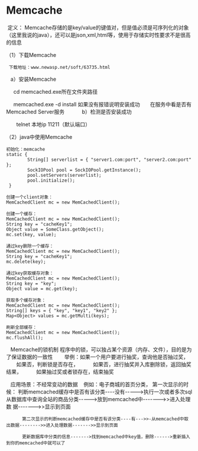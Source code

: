 # Memcache
  定义：
  Memcache存储的是key/value的键值对，但是值必须是可序列化的对象（这里我说的java），还可以是json,xml,html等，使用于存储实时性要求不是很高的信息
  
（1）下载Memcache

     下载地址：www.newasp.net/soft/63735.html
    
    a）安装Memcache
    
      cd memcached.exe所在文件夹路径
      
      memcached.exe -d install 如果没有报错说明安装成功
      
      在服务中看是否有Memcached Server服务
        
    b）检测是否安装成功  
    
        telnet 本地ip 11211（默认端口）
       
（2）java中使用Memcache

    初始化：memcache 
    static {  
            String[] serverlist = { "server1.com:port", "server2.com:port" };  
            SockIOPool pool = SockIOPool.getInstance();  
            pool.setServers(serverlist);  
            pool.initialize();  
     }  

    创建一个client对象： 
    MemCachedClient mc = new MemCachedClient();  

    创建一个缓存： 
    MemCachedClient mc = new MemCachedClient();  
    String key = "cacheKey1";  
    Object value = SomeClass.getObject();  
    mc.set(key, value);  

    通过key删除一个缓存： 
    MemCachedClient mc = new MemCachedClient();  
    String key = "cacheKey1";  
    mc.delete(key);  

    通过key获取缓存对象： 
    MemCachedClient mc = new MemCachedClient();  
    String key = "key";  
    Object value = mc.get(key);  

    获取多个缓存对象： 
    MemCachedClient mc = new MemCachedClient();  
    String[] keys = { "key", "key1", "key2" };  
    Map<Object> values = mc.getMulti(keys);  

    刷新全部缓存： 
    MemCachedClient mc = new MemCachedClient();  
    mc.flushAll(); 

    Memcache的锁机制
    程序中的锁，可以独占某个资源（内存、文件），目的是为了保证数据的一致性
    
    举例：如果一个用户要进行抽奖，查询他是否抽过奖，
          如果否，判断锁是否存在，
          如果否，进行抽奖并入库删除锁，返回抽奖结果，
          如果抽过奖或者锁存在，结束抽奖

    应用场景：不经常变动的数据
    例如：电子商城的首页分类，
          第一次显示的时候：
          判断memcached缓存中是否有该分类----没有----->执行一次或者多次sql从数据库中查询全站的商品分类----->放到memcached中------->>进入处理数             据------->>显示到页面

          第二次显示的判断memcached缓存中是否有该分类----有--->>-从memcached中取出数据-------->>进入处理数据------->>显示到页面

          更新数据库中分类的信息------->找到memcached中key值，删除------>重新插入到你的memcached中就可以了
